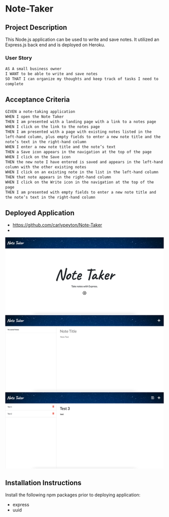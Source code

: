 # Note-Taker

## Project Description

This Node.js application can be used to write and save notes. It utilized an Express.js back end and is deployed on Heroku.

### User Story

```
AS A small business owner
I WANT to be able to write and save notes
SO THAT I can organize my thoughts and keep track of tasks I need to complete
```

## Acceptance Criteria

```
GIVEN a note-taking application
WHEN I open the Note Taker
THEN I am presented with a landing page with a link to a notes page
WHEN I click on the link to the notes page
THEN I am presented with a page with existing notes listed in the left-hand column, plus empty fields to enter a new note title and the note’s text in the right-hand column
WHEN I enter a new note title and the note’s text
THEN a Save icon appears in the navigation at the top of the page
WHEN I click on the Save icon
THEN the new note I have entered is saved and appears in the left-hand column with the other existing notes
WHEN I click on an existing note in the list in the left-hand column
THEN that note appears in the right-hand column
WHEN I click on the Write icon in the navigation at the top of the page
THEN I am presented with empty fields to enter a new note title and the note’s text in the right-hand column
```

## Deployed Application
* https://github.com/carlypeyton/Note-Taker
*

<img src = "public/assets/images/main-screen.png">

<img src = "public/assets/images/no-notes-saved.png">

<img src = "public/assets/images/save-notes.png">

## Installation Instructions
Install the following npm packages prior to deploying application:
* express
* uuid